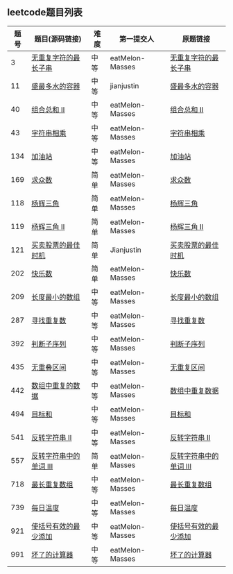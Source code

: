 ## leetcode题目列表

| 题号    | 题目(源码链接)             | 难度 | 第一提交人 |原题链接                                                         |
| ---- | -------------------- | ---- | ------------------------------------------------------------ | ------------------------------------------------------------ |
| 3    | [无重复字符的最长子串](https://github.com/jianjustin/awesome-leetcode-algorithm/blob/master/src/main/java/org/awesome/leetcode/algorithm/dp/LengthOfLongestSubstring.java)| 中等 |eatMelon-Masses| [无重复字符的最长子串](https://leetcode-cn.com/problems/longest-substring-without-repeating-characters/) |
| 11   | [盛最多水的容器](https://github.com/jianjustin/awesome-leetcode-algorithm/blob/master/src/main/java/org/awesome/leetcode/algorithm/array/ContainerWithMostWaterSolution.java)       | 中等 |jianjustin| [盛最多水的容器](https://leetcode-cn.com/problems/container-with-most-water) |
|40|[组合总和 II](https://leetcode-cn.com/problems/combination-sum-ii/)|中等|eatMelon-Masses|[组合总和 II]()|
|43|[字符串相乘](https://leetcode-cn.com/problems/multiply-strings/submissions/)|中等|eatMelon-Masses|[字符串相乘]()|
|134|[加油站](https://github.com/jianjustin/awesome-leetcode-algorithm/blob/master/src/main/java/org/awesome/leetcode/algorithm/greedy/GasStation.java)|中等|eatMelon-Masses|[加油站](https://leetcode-cn.com/problems/gas-station/)|
|169|[求众数](https://github.com/jianjustin/awesome-leetcode-algorithm/blob/master/src/main/java/org/awesome/leetcode/algorithm/array/MajorityElement.java)|简单|eatMelon-Masses|[求众数](https://leetcode-cn.com/problems/majority-element/)|
|118|[杨辉三角](https://github.com/jianjustin/awesome-leetcode-algorithm/blob/master/src/main/java/org/awesome/leetcode/algorithm/array/PascalTriangle.java)|简单|eatMelon-Masses|[杨辉三角](https://leetcode-cn.com/problems/pascals-triangle/)|
|119|[杨辉三角 II](https://github.com/jianjustin/awesome-leetcode-algorithm/blob/master/src/main/java/org/awesome/leetcode/algorithm/array/PascalTriangleII.java)|简单|eatMelon-Masses|[杨辉三角 II](https://leetcode-cn.com/problems/pascals-triangle-ii/)|
|121|[买卖股票的最佳时机](https://github.com/jianjustin/awesome-leetcode-algorithm/blob/master/src/main/java/org/awesome/leetcode/algorithm/dp/BestTimeToBuyAndSellStock.java)|简单|Jianjustin|[买卖股票的最佳时机](https://leetcode-cn.com/problems/best-time-to-buy-and-sell-stock/)|
|202|[快乐数](https://github.com/jianjustin/awesome-leetcode-algorithm/blob/master/src/main/java/org/awesome/leetcode/algorithm/math/HappyNumber.java)|简单|eatMelon-Masses|[快乐数](https://leetcode-cn.com/problems/happy-number/)|
|	209	 |[长度最小的数组](https://github.com/jianjustin/awesome-leetcode-algorithm/blob/master/src/main/java/org/awesome/leetcode/algorithm/dp/minSubArrayLen.java)|	中等|eatMelon-Masses|[长度最小的数组](https://leetcode-cn.com/problems/minimum-size-subarray-sum/)|
|287|[寻找重复数](https://github.com/jianjustin/awesome-leetcode-algorithm/blob/master/src/main/java/org/awesome/leetcode/algorithm/array/FindAllDuplicatesinAnArray.java)|中等|eatMelon-Masses|[寻找重复数](https://leetcode-cn.com/problems/find-the-duplicate-number/)|
|392|[判断子序列](https://leetcode-cn.com/problems/is-subsequence/)|中等|eatMelon-Masses|[判断子序列](https://github.com/jianjustin/awesome-leetcode-algorithm/blob/master/src/main/java/org/awesome/leetcode/algorithm/greedy/IsSubsequence.java)|
|435|[无重叠区间](https://leetcode-cn.com/problems/non-overlapping-intervals/)|中等|eatMelon-Masses|[无重复区间]()|
|442|[数组中重复的数据](https://github.com/jianjustin/awesome-leetcode-algorithm/blob/master/src/main/java/org/awesome/leetcode/algorithm/array/FindAllDuplicatesinAnArray.java)|中等|eatMelon-Masses|[数组中重复数据](https://leetcode-cn.com/problems/find-all-duplicates-in-an-array/)|
|	494	 |[目标和](https://github.com/jianjustin/awesome-leetcode-algorithm/blob/master/src/main/java/org/awesome/leetcode/algorithm/dp/TargetSum.java)|中等|eatMelon-Masses|[目标和](https://leetcode-cn.com/problems/target-sum/)|
|541|[反转字符串 II](https://leetcode-cn.com/problems/reverse-string-ii/)|中等|eatMelon-Masses|[反转字符串 II]()|
|557|[反转字符串中的单词 III]()|简单|eatMelon-Masses|[反转字符串中的单词 III](https://leetcode-cn.com/problems/reverse-words-in-a-string-iii/)|
|	718	  |[最长重复数组](https://github.com/jianjustin/awesome-leetcode-algorithm/blob/master/src/main/java/org/awesome/leetcode/algorithm/dp/MaximumLengthofRepeatedSubarray.java)|中等|eatMelon-Masses|[最长重复数组](https://leetcode-cn.com/problems/maximum-length-of-repeated-subarray/)|
|739|[每日温度](https://leetcode-cn.com/problems/daily-temperatures/submissions/)|中等|eatMelon-Masses|[每日温度]()|
|921|[使括号有效的最少添加](https://leetcode-cn.com/problems/minimum-add-to-make-parentheses-valid/)|中等|eatMelon-Masses|[使括号有效的最少添加](https://github.com/jianjustin/awesome-leetcode-algorithm/blob/master/src/main/java/org/awesome/leetcode/algorithm/greedy/MinAddToMakeValid.java)|
​991|[坏了的计算器](https://github.com/jianjustin/awesome-leetcode-algorithm/blob/master/src/main/java/org/awesome/leetcode/algorithm/greedy/BrokenCalc.java)|中等|	eatMelon-Masses|[坏了的计算器](https://leetcode-cn.com/problems/broken-calculator/submissions/)|

